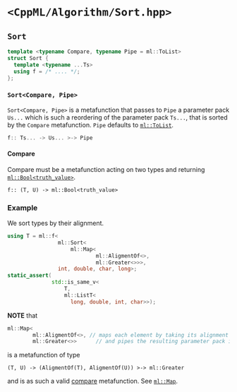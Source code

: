 # `<CppML/Algorithm/Sort.hpp>`

## `Sort`

```c++
template <typename Compare, typename Pipe = ml::ToList>
struct Sort {
  template <typename ...Ts>
  using f = /* .... */;
};
```
### `Sort<Compare, Pipe>`

`Sort<Compare, Pipe>` is a metafunction that passes to `Pipe` a parameter pack `Us...` which is such a reordering of the parameter pack `Ts...`, that is sorted by the `Compare` metafunction. `Pipe` defaults to [`ml::ToList`](../Functional/ToList.md).

```c++
f:: Ts... -> Us... >-> Pipe
```

#### Compare

Compare must be a metafunction acting on two types and returning [`ml::Bool<truth_value>`](../Vocabulary/Value.md).
```
f:: (T, U) -> ml::Bool<truth_value>
```

### Example

We sort types by their alignment.

```c++
using T = ml::f<
                ml::Sort<
                    ml::Map<
                            ml::AligmentOf<>,
                            ml::Greater<>>>,
                int, double, char, long>;
static_assert(
              std::is_same_v<
                  T,
                  ml::ListT<
                    long, double, int, char>>);
```

**NOTE** that
```c++
ml::Map<
        ml::AligmentOf<>, // maps each element by taking its alignment
        ml::Greater<>>      // and pipes the resulting parameter pack into greater
```
is a metafunction of type
```
(T, U) -> (AligmentOf(T), AligmentOf(U)) >-> ml::Greater
```
and is as such a valid [compare](#compare) metafunction. See [`ml::Map`](../Functional/Map.md).
